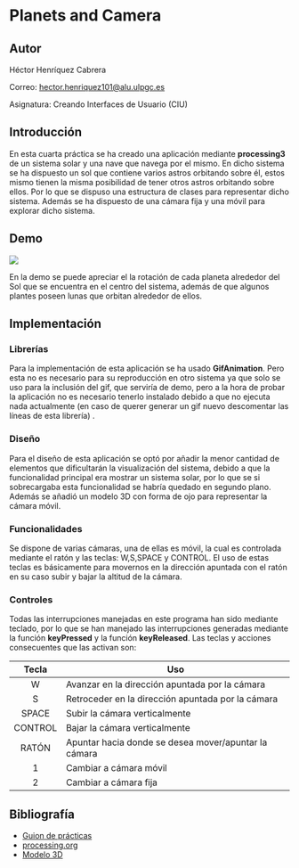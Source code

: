 # Planets and Camera
## Autor

Héctor Henríquez Cabrera

Correo: [hector.henriquez101@alu.ulpgc.es](mailto:hector.henriquez101@alu.ulpgc.es)

Asignatura: Creando Interfaces de Usuario (CIU)

## Introducción

En esta cuarta práctica se ha creado una aplicación mediante **processing3** de un sistema solar y una nave que navega por el mismo. En dicho sistema se ha dispuesto un sol que contiene varios astros orbitando sobre él, estos mismo tienen la misma posibilidad de tener otros astros orbitando sobre ellos. Por lo que se dispuso una estructura de clases para representar dicho sistema. Además se ha dispuesto de una cámara fija y una móvil para explorar dicho sistema.

## Demo

![](Demo.gif)

En la demo se puede apreciar el la rotación de cada planeta alrededor del Sol que se encuentra en el centro del sistema, además de que algunos plantes poseen lunas que orbitan alrededor de ellos.

## Implementación

### Librerías

Para la implementación de esta aplicación se ha usado **GifAnimation**. Pero esta no es necesario para su reproducción en otro sistema ya que  solo se uso para  la inclusión del gif, que serviría de demo, pero a  la hora de probar la aplicación no es necesario tenerlo instalado debido a que no ejecuta nada actualmente (en caso de querer generar un gif nuevo descomentar las líneas de esta librería) .

### Diseño

Para el diseño de esta aplicación se optó por añadir la menor cantidad de elementos que dificultarán la visualización del sistema, debido a que la funcionalidad principal era mostrar un sistema solar, por lo que se si sobrecargaba esta funcionalidad se habría quedado en segundo plano. Además se añadió un modelo 3D con forma de ojo para representar la cámara móvil.

### Funcionalidades

Se dispone de varias cámaras, una de ellas es móvil, la cual es controlada mediante el ratón y las teclas: W,S,SPACE y CONTROL. El uso de estas teclas es básicamente para movernos en la dirección apuntada con el ratón en su caso subir y bajar la altitud de la cámara.

### Controles

Todas las interrupciones manejadas en este programa han sido mediante   teclado, por lo que se han manejado las interrupciones generadas  mediante la función **keyPressed** y la función **keyReleased**. Las teclas y acciones consecuentes que las activan son:

|  Tecla  | Uso                                                  |
| :-----: | ---------------------------------------------------- |
|    W    | Avanzar en la dirección apuntada por la cámara       |
|    S    | Retroceder en la dirección apuntada por la cámara    |
|  SPACE  | Subir la cámara verticalmente                        |
| CONTROL | Bajar la cámara verticalmente                        |
|  RATÓN  | Apuntar hacia donde se desea mover/apuntar la cámara |
|    1    | Cambiar a cámara móvil				 |
|    2    | Cambiar a cámara fija				 |

## Bibliografía

- [Guion de prácticas](https://cv-aep.ulpgc.es/cv/ulpgctp20/pluginfile.php/126724/mod_resource/content/22/CIU_Pr_cticas.pdf)
- [processing.org](https://processing.org/)
- [Modelo 3D](https://free3d.com/es/modelo-3d/eye-bot-524994.html)
